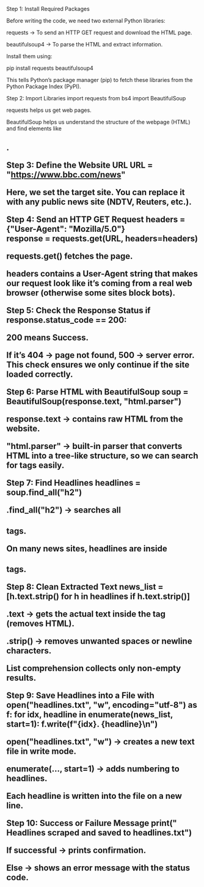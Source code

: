 Step 1: Install Required Packages

Before writing the code, we need two external Python libraries:

requests → To send an HTTP GET request and download the HTML page.

beautifulsoup4 → To parse the HTML and extract information.

 Install them using:

pip install requests beautifulsoup4


This tells Python’s package manager (pip) to fetch these libraries from the Python Package Index (PyPI).

Step 2: Import Libraries
import requests
from bs4 import BeautifulSoup


requests helps us get web pages.

BeautifulSoup helps us understand the structure of the webpage (HTML) and find elements like <h2>.

Step 3: Define the Website URL
URL = "https://www.bbc.com/news"


Here, we set the target site. You can replace it with any public news site (NDTV, Reuters, etc.).

Step 4: Send an HTTP GET Request
headers = {"User-Agent": "Mozilla/5.0"}  
response = requests.get(URL, headers=headers)


requests.get() fetches the page.

headers contains a User-Agent string that makes our request look like it’s coming from a real web browser (otherwise some sites block bots).

Step 5: Check the Response Status
if response.status_code == 200:


200 means Success.

If it’s 404 → page not found, 500 → server error.
This check ensures we only continue if the site loaded correctly.

Step 6: Parse HTML with BeautifulSoup
soup = BeautifulSoup(response.text, "html.parser")


response.text → contains raw HTML from the website.

"html.parser" → built-in parser that converts HTML into a tree-like structure, so we can search for tags easily.

Step 7: Find Headlines
headlines = soup.find_all("h2")


.find_all("h2") → searches all <h2> tags.

On many news sites, headlines are inside <h2> tags.

Step 8: Clean Extracted Text
news_list = [h.text.strip() for h in headlines if h.text.strip()]


.text → gets the actual text inside the tag (removes HTML).

.strip() → removes unwanted spaces or newline characters.

List comprehension collects only non-empty results.

Step 9: Save Headlines into a File
with open("headlines.txt", "w", encoding="utf-8") as f:
    for idx, headline in enumerate(news_list, start=1):
        f.write(f"{idx}. {headline}\n")


open("headlines.txt", "w") → creates a new text file in write mode.

enumerate(..., start=1) → adds numbering to headlines.

Each headline is written into the file on a new line.

Step 10: Success or Failure Message
print(" Headlines scraped and saved to headlines.txt")


If successful → prints confirmation.

Else → shows an error message with the status code.
